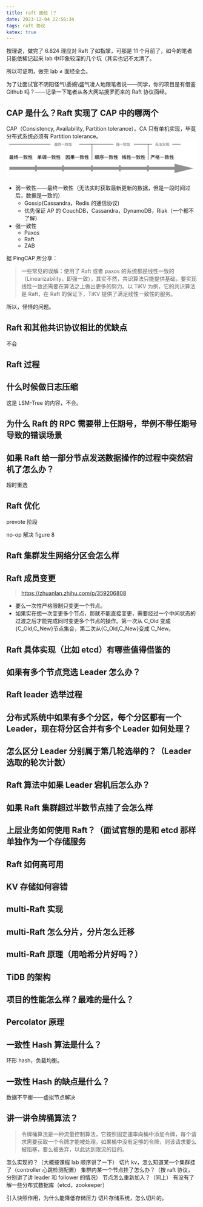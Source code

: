 ```yaml
---
title: raft 面经（？
date: 2023-12-04 22:56:34
tags: raft 协议
katex: true
---
```

按理说，做完了 6.824 理应对 Raft 了如指掌，可那是 11 个月前了，如今的笔者只能依稀记起来 lab 中印象较深的几个坑（其实也记不太清了。

所以可证明，做完 lab $\not=$ 面经全会。

为了让面试官不阴阳怪气\委婉\盛气凌人地跟笔者说——同学，你的项目是有借鉴 Github 吗？——记录一下笔者从各大网站搜罗而来的 Raft 协议面经。

## CAP 是什么？Raft 实现了 CAP 中的哪两个
CAP（Consistency, Availability, Partition tolerance）。CA 只有单机实现，毕竟分布式系统必须有 Partition tolerance。
![一致性细分类](/img/raft/consistency.jpg)

- 弱一致性——最终一致性（无法实时获取最新更新的数据，但是一段时间过后，数据是一致的）
  - Gossip(Cassandra，Redis 的通信协议)
  - 优先保证 AP 的 CouchDB，Cassandra，DynamoDB，Riak（一个都不了解）
- 强一致性
  -  Paxos
  -  Raft
  -  ZAB

据 PingCAP 所分享：
> 一些常见的误解：使用了 Raft 或者 paxos 的系统都是线性一致的（Linearizability，即强一致），其实不然，共识算法只能提供基础，要实现线性一致还需要在算法之上做出更多的努力。以 TiKV 为例，它的共识算法是 Raft，在 Raft 的保证下，TiKV 提供了满足线性一致性的服务。

所以，怪怪的问题。

## Raft 和其他共识协议相比的优缺点
不会

## Raft 过程

## 什么时候做日志压缩
这是 LSM-Tree 的内容，不会。

## 为什么 Raft 的 RPC 需要带上任期号，举例不带任期号导致的错误场景

## 如果 Raft 给一部分节点发送数据操作的过程中突然宕机了怎么办？
超时重选

## Raft 优化
prevote 阶段

no-op 解决 figure 8

## Raft 集群发生网络分区会怎么样

## Raft 成员变更
> https://zhuanlan.zhihu.com/p/359206808

- 要么一次性严格限制只变更一个节点。
- 如果实在想一次变更多个节点，那就不能直接变更，需要经过一个中间状态的过渡之后才能完成同时变更多个节点的操作。第一次从 C_Old 变成{C_Old,C_New}节点集合，第二次从{C_Old,C_New}变成 C_New。


## Raft 具体实现（比如 etcd）有哪些值得借鉴的

## 如果有多个节点竞选 Leader 怎么办？

## Raft leader 选举过程

## 分布式系统中如果有多个分区，每个分区都有一个 Leader，现在将分区合并有多个 Leader 如何处理？

## 怎么区分 Leader 分别属于第几轮选举的？（Leader 选取的轮次计数）

## Raft 算法中如果 Leader 宕机后怎么办？

## 如果 Raft 集群超过半数节点挂了会怎么样

## 上层业务如何使用 Raft？（面试官想的是和 etcd 那样单独作为一个存储服务

## Raft 如何高可用

## KV 存储如何容错

## multi-Raft 实现

## multi-Raft 怎么分片，分片怎么迁移

## multi-Raft 原理（用哈希分片好吗？）

## TiDB 的架构

## 项目的性能怎么样？最难的是什么？

## Percolator 原理

## 一致性 Hash 算法是什么？
环形 hash，负载均衡。

## 一致性 Hash 的缺点是什么？
数据不平衡——虚拟节点解决

## 讲一讲令牌桶算法？
> 令牌桶算法是一种流量控制算法，它按照固定速率向桶中添加令牌，每个请求需要获取一个令牌才能被处理。如果桶中没有足够的令牌，则该请求要么被阻塞，要么被丢弃，以此达到限流的目的。

怎么实现的？（大概按课程 lab 顺序讲了一下）
切片 kv，怎么知道某一个集群挂了（controller 心跳检测配置）
集群内某一个节点挂了怎么办？（按 raft 协议，分别讲了讲 leader 和 follower 的情况）
节点怎么重新加入？（同上）
有没有了解一些分布式数据库（etcd，zookeeper）

引入快照作用，为什么能降低存储压力
切片存储系统，怎么切片的。
